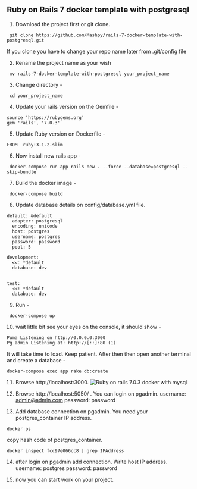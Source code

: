 ## Ruby on Rails 7 docker template with postgresql

1. Download the project first or git clone.

```
 git clone https://github.com/Mashpy/rails-7-docker-template-with-postgresql.git
```
If you clone you have to change your repo name later from .git/config file

2. Rename the project name as your wish

```
 mv rails-7-docker-template-with-postgresql your_project_name
```

3. Change directory -

```
 cd your_project_name
```

4. Update your rails version on the Gemfile -

```
source 'https://rubygems.org'
gem 'rails', '7.0.3'
```

5. Update Ruby version on Dockerfile -

```
FROM  ruby:3.1.2-slim
```

6. Now install new rails app -

```
 docker-compose run app rails new . --force --database=postgresql --skip-bundle
```

7. Build the docker image -

```
 docker-compose build
```

8. Update database details on config/database.yml file.

```
default: &default
  adapter: postgresql
  encoding: unicode
  host: postgres
  username: postgres
  password: password
  pool: 5

development:
  <<: *default
  database: dev


test:
  <<: *default
  database: dev
```

9. Run -

```
 docker-compose up
```
10. wait little bit see your eyes on the console, it should show -
```
Puma Listening on http://0.0.0.0:3000
Pg admin Listening at: http://[::]:80 (1)
```
It will take time to load. Keep patient. After then then open another terminal and create a database -
```
docker-compose exec app rake db:create
```
11. Browse http://localhost:3000.
    ![Ruby on rails 7.0.3 docker with mysql](https://i.ibb.co/Z19FNSJ/Screenshot-2022-07-30-at-9-11-24-PM.png)

12. Browse http://localhost:5050/ . You can login on pgadmin. 
username: admin@admin.com
password: password

13. Add database connection on pgadmin. You need your postgres_container IP address.

```
docker ps
```
copy hash code of postgres_container. 

```
docker inspect fcc97e066cc8 | grep IPAddress
```

14. after login on pgadmin add connection. Write host IP address.
username: postgres
password: password

15. now you can start work on your project.